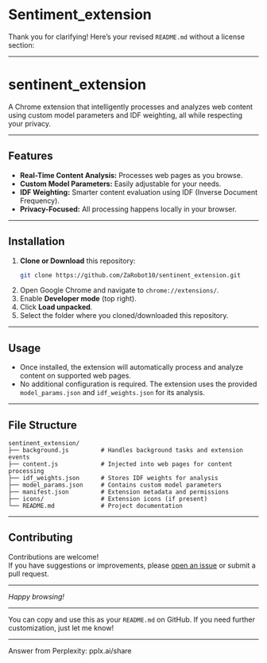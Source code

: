 # Sentiment_extension
Thank you for clarifying! Here’s your revised `README.md` without a license section:

---

# sentinent_extension

A Chrome extension that intelligently processes and analyzes web content using custom model parameters and IDF weighting, all while respecting your privacy.

---

## Features

- **Real-Time Content Analysis:** Processes web pages as you browse.
- **Custom Model Parameters:** Easily adjustable for your needs.
- **IDF Weighting:** Smarter content evaluation using IDF (Inverse Document Frequency).
- **Privacy-Focused:** All processing happens locally in your browser.

---

## Installation

1. **Clone or Download** this repository:
    ```bash
    git clone https://github.com/ZaRobot10/sentinent_extension.git
    ```
2. Open Google Chrome and navigate to `chrome://extensions/`.
3. Enable **Developer mode** (top right).
4. Click **Load unpacked**.
5. Select the folder where you cloned/downloaded this repository.

---

## Usage

- Once installed, the extension will automatically process and analyze content on supported web pages.
- No additional configuration is required. The extension uses the provided `model_params.json` and `idf_weights.json` for its analysis.

---

## File Structure

```
sentinent_extension/
├── background.js         # Handles background tasks and extension events
├── content.js            # Injected into web pages for content processing
├── idf_weights.json      # Stores IDF weights for analysis
├── model_params.json     # Contains custom model parameters
├── manifest.json         # Extension metadata and permissions
├── icons/                # Extension icons (if present)
└── README.md             # Project documentation
```

---

## Contributing

Contributions are welcome!  
If you have suggestions or improvements, please [open an issue](https://github.com/ZaRobot10/sentinent_extension/issues) or submit a pull request.

---

*Happy browsing!*

---

You can copy and use this as your `README.md` on GitHub. If you need further customization, just let me know!

---
Answer from Perplexity: pplx.ai/share
